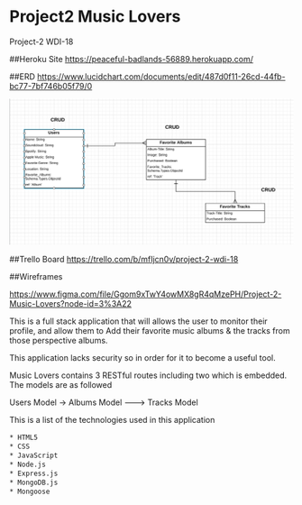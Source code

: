 # Project2  Music Lovers

Project-2 WDI-18 

##Heroku Site
https://peaceful-badlands-56889.herokuapp.com/

##ERD
https://www.lucidchart.com/documents/edit/487d0f11-26cd-44fb-bc77-7bf746b05f79/0

![ERD](images/ERD.png)

##Trello Board
https://trello.com/b/mfIjcn0v/project-2-wdi-18

##Wireframes 

https://www.figma.com/file/Ggom9xTwY4owMX8gR4qMzePH/Project-2-Music-Lovers?node-id=3%3A22


This is a full stack application that will allows the user to monitor their profile, and allow them to Add their favorite music albums & the tracks from those perspective albums.

This application lacks security so in order for it to become a useful tool.

Music Lovers contains 3 RESTful routes including two which is embedded.
The models are as followed

Users Model -> Albums Model ---> Tracks Model

This is a list of the technologies used in this application

    * HTML5
    * CSS
    * JavaScript
    * Node.js
    * Express.js
    * MongoDB.js
    * Mongoose

